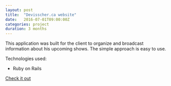 ```yaml
---
layout: post
title:  "Devisscher.ca website"
date:   2016-07-01T09:00:00Z
categories: project
duration: 3 months
---
```


This application was built for the client to organize and broadcast information about his upcoming shows. The simple approach is easy to use.

Technologies used:

- Ruby on Rails

<a href="https://devisscher.ca" target="_blank">Check it out</a>
